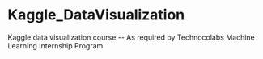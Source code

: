 # Kaggle_DataVisualization
Kaggle data visualization course
-- As required by Technocolabs Machine Learning Internship Program

